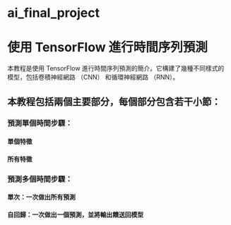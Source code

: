 # ai_final_project
# 使用 TensorFlow 進行時間序列預測

本教程是使用 TensorFlow 進行時間序列預測的簡介。它構建了幾種不同樣式的模型，包括卷積神經網路 （CNN） 和循環神經網路 （RNN）。

## 本教程包括兩個主要部分，每個部分包含若干小節：

### 預測單個時間步驟：

#### 單個特徵

#### 所有特徵

### 預測多個時間步驟：

#### 單次：一次做出所有預測

#### 自回歸：一次做出一個預測，並將輸出饋送回模型
